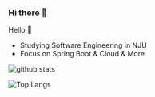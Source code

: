 ### Hi there 👋

<!--
**yst001/yst001** is a ✨ _special_ ✨ repository because its `README.md` (this file) appears on your GitHub profile.

Here are some ideas to get you started:

- 🔭 I’m currently working on ...
- 🌱 I’m currently learning ...
- 👯 I’m looking to collaborate on ...
- 🤔 I’m looking for help with ...
- 💬 Ask me about ...
- 📫 How to reach me: ...
- 😄 Pronouns: ...
- ⚡ Fun fact: ...
-->

Hello 👋

- Studying Software Engineering in NJU
- Focus on Spring Boot & Cloud & More

![github stats](https://github-readme-stats.vercel.app/api?yst001=stormbroken&theme=dark&show_icons=true)

![Top Langs](https://github-readme-stats.vercel.app/api/top-langs/?username=yst001&hide=TeX&layout=compact&theme=dark)



